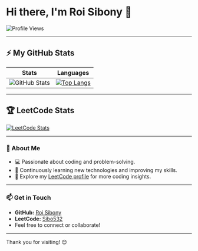 # Hi there, I'm Roi Sibony 👋  
![Profile Views](https://komarev.com/ghpvc/?username=Sibo523&style=flat-square&color=brightgreen)

---

## ⚡ My GitHub Stats

|                                                                                      Stats                                                                                       |                                                                                              Languages                                                                                              |
|:--------------------------------------------------------------------------------------------------------------------------------------------------------------------------------:|:--------------------------------------------------------------------------------------------------------------------------------------------------------------------------------------------------:|
| ![GitHub Stats](https://github-readme-stats.vercel.app/api?username=Sibo523&show_icons=true&rank_icon=github&theme=dracula&icon_color=ff79c6&cache_seconds=180) | [![Top Langs](https://github-readme-stats.vercel.app/api/top-langs/?username=Sibo523&hide=jupyter%20notebook&layout=compact&langs_count=6&card_width=450&theme=dracula&cache_seconds=60)](https://github.com/anuraghazra/github-readme-stats)

---

## 🏆 LeetCode Stats

[![LeetCode Stats](https://leetcard.jacoblin.cool/Sibo532?&theme=dark&hide=ranking&ext=skills)](https://leetcode.com/Sibo532/&cache_seconds=180)

---

### 🚀 About Me

- 💻 Passionate about coding and problem-solving.
- 🌱 Continuously learning new technologies and improving my skills.
- 🔗 Explore my [LeetCode profile](https://leetcode.com/Sibo532/) for more coding insights.

---

### 📫 Get in Touch

- **GitHub:** [Roi Sibony](https://github.com/Sibo523)
- **LeetCode:** [Sibo532](https://leetcode.com/Sibo532/)
- Feel free to connect or collaborate!

---

Thank you for visiting! 😊
